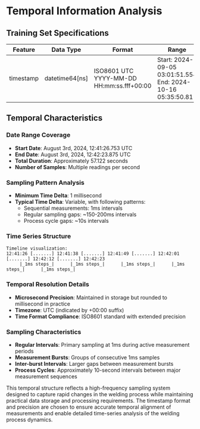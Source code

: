 # Temporal Information Analysis

## Training Set Specifications

| Feature | Data Type | Format | Range | Resolution | Description |
|---------|-----------|--------|--------|------------|-------------|
| timestamp | datetime64[ns] | ISO8601 UTC<br>YYYY-MM-DD HH:mm:ss.fff+00:00 | Start: 2024-09-05 03:01:51.554<br>End: 2024-10-16 05:35:50.81 | 1 millisecond | High-precision timestamp for each measurement |

## Temporal Characteristics

### Date Range Coverage
- **Start Date**: August 3rd, 2024, 12:41:26.753 UTC
- **End Date**: August 3rd, 2024, 12:42:23.875 UTC
- **Total Duration**: Approximately 57.122 seconds
- **Number of Samples**: Multiple readings per second

### Sampling Pattern Analysis
- **Minimum Time Delta**: 1 millisecond
- **Typical Time Delta**: Variable, with following patterns:
  - Sequential measurements: 1ms intervals
  - Regular sampling gaps: ~150-200ms intervals
  - Process cycle gaps: ~10s intervals

### Time Series Structure
```
Timeline visualization:
12:41:26 [.......] 12:41:38 [.......] 12:41:49 [.......] 12:42:01 [.......] 12:42:12 [.......] 12:42:23
     |_1ms steps_|      |_1ms steps_|      |_1ms steps_|      |_1ms steps_|      |_1ms steps_|
```

### Temporal Resolution Details
- **Microsecond Precision**: Maintained in storage but rounded to millisecond in practice
- **Timezone**: UTC (indicated by +00:00 suffix)
- **Time Format Compliance**: ISO8601 standard with extended precision

### Sampling Characteristics
- **Regular Intervals**: Primary sampling at 1ms during active measurement periods
- **Measurement Bursts**: Groups of consecutive 1ms samples
- **Inter-burst Intervals**: Larger gaps between measurement bursts
- **Process Cycles**: Approximately 10-second intervals between major measurement sequences

This temporal structure reflects a high-frequency sampling system designed to capture rapid changes in the welding process while maintaining practical data storage and processing requirements. The timestamp format and precision are chosen to ensure accurate temporal alignment of measurements and enable detailed time-series analysis of the welding process dynamics.
